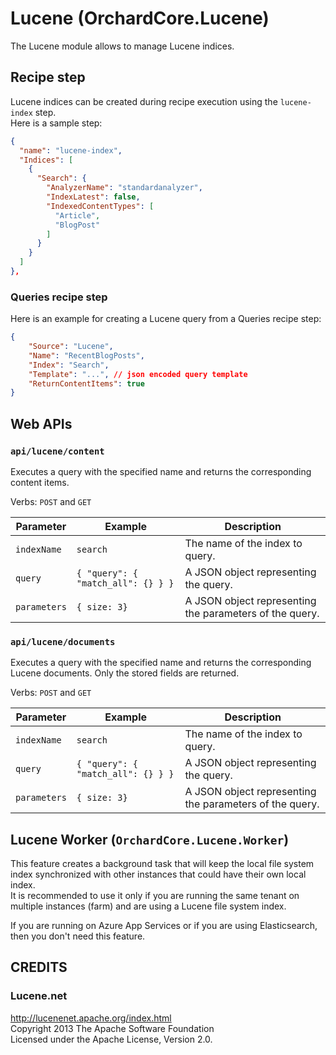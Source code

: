 # Lucene (OrchardCore.Lucene)

The Lucene module allows to manage Lucene indices.

## Recipe step

Lucene indices can be created during recipe execution using the `lucene-index` step.  
Here is a sample step:

```json
{
  "name": "lucene-index",
  "Indices": [
    {
      "Search": {
        "AnalyzerName": "standardanalyzer",
        "IndexLatest": false,
        "IndexedContentTypes": [
          "Article",
          "BlogPost"
        ]
      }
    }
  ]
},
```

### Queries recipe step

Here is an example for creating a Lucene query from a Queries recipe step:

```json
{
    "Source": "Lucene",
    "Name": "RecentBlogPosts",
    "Index": "Search",
    "Template": "...", // json encoded query template
    "ReturnContentItems": true
}
```

## Web APIs

### `api/lucene/content`

Executes a query with the specified name and returns the corresponding content items.

Verbs: `POST` and `GET`

| Parameter | Example | Description |
| --------- | ---- |------------ |
| `indexName` | `search` | The name of the index to query. |
| `query` | `{ "query": { "match_all": {} } }` | A JSON object representing the query. |
| `parameters` | `{ size: 3}` | A JSON object representing the parameters of the query. |

### `api/lucene/documents`

Executes a query with the specified name and returns the corresponding Lucene documents.
Only the stored fields are returned.

Verbs: `POST` and `GET`

| Parameter | Example | Description |
| --------- | ---- |------------ |
| `indexName` | `search` | The name of the index to query. |
| `query` | `{ "query": { "match_all": {} } }` | A JSON object representing the query. |
| `parameters` | `{ size: 3}` | A JSON object representing the parameters of the query. |

## Lucene Worker (`OrchardCore.Lucene.Worker`)

This feature creates a background task that will keep the local file system index synchronized with
other instances that could have their own local index.  
It is recommended to use it only if you are running the same tenant on multiple instances (farm) and are using a Lucene file system index.

If you are running on Azure App Services or if you are using Elasticsearch, then you don't need this feature.

## CREDITS

### Lucene.net

<http://lucenenet.apache.org/index.html>  
Copyright 2013 The Apache Software Foundation  
Licensed under the Apache License, Version 2.0.
